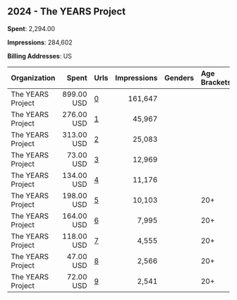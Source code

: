 ## 2024 - The YEARS Project 
**Spent**: 2,294.00

**Impressions**: 284,602

**Billing Addresses**: US

|Organization|Spent|Urls|Impressions|Genders|Age Brackets|Country Codes|
|:---|---:|:---|---:|:---|:---|:---|
|The YEARS Project|899.00 USD|[0](https://www.snap.com/political-ads/asset/b470a6b478fa0a4932584aa9f7bdb6fe14e863f1e0cf9a24c57b89e9c6c8b787?mediaType=mp4)|161,647|||united states|
|The YEARS Project|276.00 USD|[1](https://www.snap.com/political-ads/asset/76446b5f7770a49b8b40aabdd5cdcb7e5c907e9fb9635954158cc0396d45fc9e?mediaType=mp4)|45,967|||united states|
|The YEARS Project|313.00 USD|[2](https://www.snap.com/political-ads/asset/76446b5f7770a49b8b40aabdd5cdcb7e5c907e9fb9635954158cc0396d45fc9e?mediaType=mp4)|25,083|||united states|
|The YEARS Project|73.00 USD|[3](https://www.snap.com/political-ads/asset/1b0bca76374d4b3675bf3281049124798cdae33af1b521ae30398c612081ff80?mediaType=mp4)|12,969|||united states|
|The YEARS Project|134.00 USD|[4](https://www.snap.com/political-ads/asset/1b0bca76374d4b3675bf3281049124798cdae33af1b521ae30398c612081ff80?mediaType=mp4)|11,176|||united states|
|The YEARS Project|198.00 USD|[5](https://www.snap.com/political-ads/asset/12f20042e1f9276b24ee44c5d2dacb2acc6aa814baa79497d19edd4eadee9dea?mediaType=mp4)|10,103||20+|united states|
|The YEARS Project|164.00 USD|[6](https://www.snap.com/political-ads/asset/09d8a081921d79c399d315eeaa1c0ad88981b733e81560c65f2efc91b38b63e4?mediaType=mp4)|7,995||20+|united states|
|The YEARS Project|118.00 USD|[7](https://www.snap.com/political-ads/asset/09d8a081921d79c399d315eeaa1c0ad88981b733e81560c65f2efc91b38b63e4?mediaType=mp4)|4,555||20+|united states|
|The YEARS Project|47.00 USD|[8](https://www.snap.com/political-ads/asset/6a5170d582876a5ef4e65d14fffdb1085cc86633c4c21864be607de820005cb1?mediaType=mp4)|2,566||20+|united states|
|The YEARS Project|72.00 USD|[9](https://www.snap.com/political-ads/asset/6a5170d582876a5ef4e65d14fffdb1085cc86633c4c21864be607de820005cb1?mediaType=mp4)|2,541||20+|united states|

